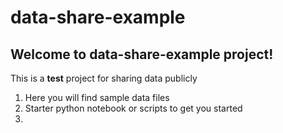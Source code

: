 # data-share-example
## Welcome to data-share-example project!

This is a **test** project for sharing data publicly 

1. Here you will find sample data files
1. Starter python notebook or scripts to get you started
2. 
